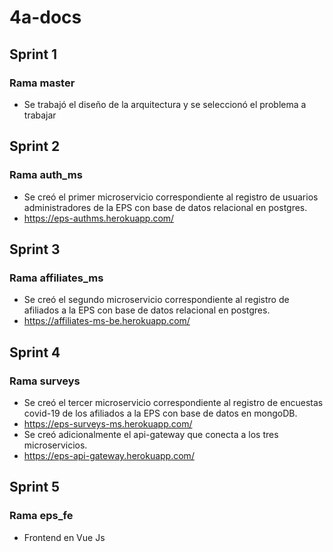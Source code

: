 # 4a-docs

## Sprint 1
### Rama master
- Se trabajó el diseño de la arquitectura y se seleccionó el problema a trabajar

## Sprint 2
### Rama auth_ms
- Se creó el primer microservicio correspondiente al registro de usuarios administradores de la EPS con base de datos relacional en postgres. 
- https://eps-authms.herokuapp.com/

## Sprint 3
### Rama affiliates_ms
- Se creó el segundo microservicio correspondiente al registro de afiliados a la EPS con base de datos relacional en postgres.
- https://affiliates-ms-be.herokuapp.com/

## Sprint 4
### Rama surveys
- Se creó el tercer microservicio correspondiente al registro de encuestas covid-19 de los afiliados a la EPS con base de datos en mongoDB.
- https://eps-surveys-ms.herokuapp.com/
- Se creó adicionalmente el api-gateway que conecta a los tres microservicios.
- https://eps-api-gateway.herokuapp.com/

## Sprint 5
### Rama eps_fe
- Frontend en Vue Js
